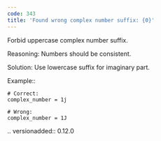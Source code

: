 ```yaml
---
code: 343
title: 'Found wrong complex number suffix: {0}'
---
```



Forbid uppercase complex number suffix.

Reasoning:
    Numbers should be consistent.

Solution:
    Use lowercase suffix for imaginary part.

Example::

    # Correct:
    complex_number = 1j

    # Wrong:
    complex_number = 1J

.. versionadded:: 0.12.0